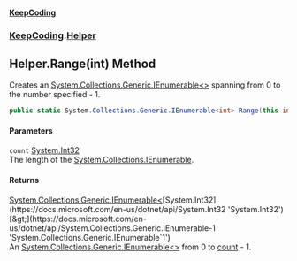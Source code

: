 #### [KeepCoding](index.md 'index')
### [KeepCoding](KeepCoding.md 'KeepCoding').[Helper](Helper.md 'KeepCoding.Helper')
## Helper.Range(int) Method
Creates an [System.Collections.Generic.IEnumerable&lt;&gt;](https://docs.microsoft.com/en-us/dotnet/api/System.Collections.Generic.IEnumerable-1 'System.Collections.Generic.IEnumerable`1') spanning from 0 to the number specified - 1.  
```csharp
public static System.Collections.Generic.IEnumerable<int> Range(this int count);
```
#### Parameters
<a name='KeepCoding.Helper.Range(int).count'></a>
`count` [System.Int32](https://docs.microsoft.com/en-us/dotnet/api/System.Int32 'System.Int32')  
The length of the [System.Collections.IEnumerable](https://docs.microsoft.com/en-us/dotnet/api/System.Collections.IEnumerable 'System.Collections.IEnumerable').
  
#### Returns
[System.Collections.Generic.IEnumerable&lt;](https://docs.microsoft.com/en-us/dotnet/api/System.Collections.Generic.IEnumerable-1 'System.Collections.Generic.IEnumerable`1')[System.Int32](https://docs.microsoft.com/en-us/dotnet/api/System.Int32 'System.Int32')[&gt;](https://docs.microsoft.com/en-us/dotnet/api/System.Collections.Generic.IEnumerable-1 'System.Collections.Generic.IEnumerable`1')  
An [System.Collections.Generic.IEnumerable&lt;&gt;](https://docs.microsoft.com/en-us/dotnet/api/System.Collections.Generic.IEnumerable-1 'System.Collections.Generic.IEnumerable`1') from 0 to [count](Helper.Range.01TPh0j5worHBSPPO9ZKFA.md#KeepCoding.Helper.Range(int).count 'KeepCoding.Helper.Range(int).count') - 1.

